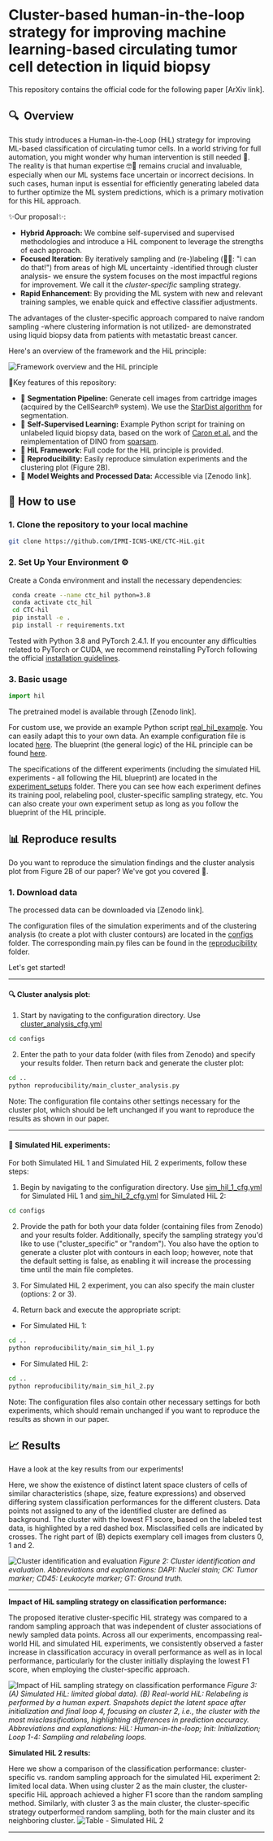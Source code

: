 # Cluster-based human-in-the-loop strategy for improving machine learning-based circulating tumor cell detection in liquid biopsy

This repository contains the official code for the following paper [ArXiv link].

## 🔍 ️ Overview
This study introduces a Human-in-the-Loop (HiL) strategy for improving ML-based classification of circulating tumor cells. 
In a world striving for full automation, you might wonder why human intervention is still needed 🤔. 
The reality is that human expertise 🤓🧠 remains crucial and invaluable, especially when our ML systems face uncertain or incorrect decisions.
In such cases, human input is essential for efficiently generating labeled data to further optimize the ML system predictions, which is a primary motivation for this HiL approach.

✨Our proposal✨:
- **Hybrid Approach:** We combine self-supervised and supervised methodologies and introduce a HiL component to leverage the strengths of each approach. 
- **Focused Iteration**: By iteratively sampling and (re-)labeling (🙋‍♀️: "I can do that!") from areas of high ML uncertainty -identified through cluster analysis- we ensure the system focuses on the most impactful regions for improvement. We call it the *cluster-specific* sampling strategy.
- **Rapid Enhancement**: By providing the ML system with new and relevant training samples, we enable quick and effective classifier adjustments.

The advantages of the cluster-specific approach compared to naive random sampling -where clustering information is not utilized- are demonstrated using liquid biopsy data from patients with metastatic breast cancer.

Here's an overview of the framework and the HiL principle:

![Framework overview and the HiL principle](imgs/Figure_1_overview.png "Framework overview and the HiL principle")

🔑Key features of this repository:
- 🌟 **Segmentation Pipeline:** Generate cell images from cartridge images (acquired by the CellSearch® system). We use the [StarDist algorithm](https://github.com/stardist/stardist) for segmentation.
- 🌟 **Self-Supervised Learning:** Example Python script for training on unlabeled liquid biopsy data, based on the work of [Caron et al.](https://arxiv.org/abs/2104.14294) and the reimplementation of DINO from [sparsam](https://github.com/IPMI-ICNS-UKE/sparsam).
- 🌟 **HiL Framework:** Full code for the HiL principle is provided.
- 🌟 **Reproducibility:** Easily reproduce simulation experiments and the clustering plot (Figure 2B).
- 🌟 **Model Weights and Processed Data:** Accessible via [Zenodo link].

## 🔧 How to use

### 1. Clone the repository to your local machine

```bash
git clone https://github.com/IPMI-ICNS-UKE/CTC-HiL.git
```

### 2. Set Up Your Environment ⚙️

Create a Conda environment and install the necessary dependencies:

```bash
 conda create --name ctc_hil python=3.8
 conda activate ctc_hil
 cd CTC-hil
 pip install -e .
 pip install -r requirements.txt
```
Tested with Python 3.8 and PyTorch 2.4.1. If you encounter any difficulties related to PyTorch or CUDA, we recommend reinstalling PyTorch following the official [installation guidelines](https://pytorch.org/get-started/locally/).

### 3. Basic usage

```python
import hil
```

The pretrained model is available through [Zenodo link].

For custom use, we provide an example Python script [real_hil_example](real_hil_example.py). You can easily adapt this to your own data. An example configuration file is located [here](configs/real_hil_example_cfg.yml).
The blueprint (the general logic) of the HiL principle can be found [here](hil/general_hil_logic.py). 

The specifications of the different experiments (including the simulated HiL experiments - all following the HiL blueprint) are located in the [experiment_setups](experiment_setups) folder. There you can see how each experiment defines its training pool, relabeling pool, cluster-specific sampling strategy, etc. You can also create your own experiment setup as long as you follow the blueprint of the HiL principle.

## ️📊 Reproduce results

Do you want to reproduce the simulation findings and the cluster analysis plot from Figure 2B of our paper? We've got you covered 💪.

### 1. Download data

The processed data can be downloaded via [Zenodo link].

The configuration files of the simulation experiments and of the clustering analysis (to create a plot with cluster contours) are located in the [configs](configs/) folder.
The corresponding main.py files can be found in the [reproducibility](reproducibility/) folder.

Let's get started!

---

#### 🔍 Cluster analysis plot:

1. Start by navigating to the configuration directory. Use [cluster_analysis_cfg.yml](configs/cluster_analysis_cfg.yml)

```bash
cd configs
```

2. Enter the path to your data folder (with files from Zenodo) and specify your results folder. Then return back and generate the cluster plot:

```bash
cd ..
python reproducibility/main_cluster_analysis.py
```

Note: The configuration file contains other settings necessary for the cluster plot, which should be left unchanged if you want to reproduce the results as shown in our paper.

---

#### 🚀 Simulated HiL experiments:

For both Simulated HiL 1 and Simulated HiL 2 experiments, follow these steps:

1. Begin by navigating to the configuration directory. Use [sim_hil_1_cfg.yml](configs/sim_hil_1_cfg.yml) for Simulated HiL 1 and [sim_hil_2_cfg.yml](configs/sim_hil_2_cfg.yml) for Simulated HiL 2:

```bash
cd configs
```

2. Provide the path for both your data folder (containing files from Zenodo) and your results folder. Additionally, specify the sampling strategy you'd like to use ("cluster_specific" or "random"). You also have the option to generate a cluster plot with contours in each loop; however, note that the default setting is false, as enabling it will increase the processing time until the main file completes.
3. For Simulated HiL 2 experiment, you can also specify the main cluster (options: 2 or 3). 

4. Return back and execute the appropriate script:
- For Simulated HiL 1:

```bash
cd ..
python reproducibility/main_sim_hil_1.py
```
   
- For Simulated HiL 2:

```bash
cd ..
python reproducibility/main_sim_hil_2.py
```

Note: The configuration files also contain other necessary settings for both experiments, which should remain unchanged if you want to reproduce the results as shown in our paper.


## 📈 Results

Have a look at the key results from our experiments!

Here, we show the existence of distinct latent space clusters of cells of similar characteristics (shape, size, feature expressions) and observed differing system classification performances for the different clusters. 
Data points not assigned to any of the identified cluster are defined as background. 
The cluster with the lowest F1 score, based on the labeled test data, is highlighted by a red dashed box. Misclassified cells are indicated by crosses. 
The right part of (B) depicts exemplary cell images from clusters 0, 1 and 2.

![Cluster identification and evaluation](imgs/Figure_2.png "Cluster identification and evaluation")
*Figure 2: Cluster identification and evaluation. Abbreviations and explanations: DAPI: Nuclei stain; CK: Tumor marker; CD45: Leukocyte marker; GT: Ground truth.*

---

**Impact of HiL sampling strategy on classification performance:**

The proposed iterative cluster-specific HiL strategy was compared to a random sampling approach that was independent of cluster associations of newly sampled data points. 
Across all our experiments, encompassing real-world HiL and simulated HiL experiments, we consistently observed a faster increase
in classification accuracy in overall performance as well as in local performance, particularly for the cluster 
initially displaying the lowest F1 score, when employing the cluster-specific approach. 

![Impact of HiL sampling strategy on classification performance](imgs/Figure_3.png "Impact of HiL sampling strategy on classification performance")
*Figure 3: (A) Simulated HiL: limited global data). (B) Real-world HiL: Relabeling is performed by a human expert.
Snapshots depict the latent space after initialization and final loop 4, focusing on cluster 2, i.e., 
the cluster with the most misclassifications, highlighting differences in prediction accuracy. 
Abbreviations and explanations: HiL: Human-in-the-loop; Init: Initialization; Loop 1-4: Sampling and relabeling loops.*


**Simulated HiL 2 results:**

Here we show a comparison of the classification performance: cluster-specific vs. random sampling approach for the simulated HiL experiment 2: limited local data. 
When using cluster 2 as the main cluster, the cluster-specific HiL approach achieved a higher F1 score than the random 
sampling method. Similarly, with cluster 3 as the main cluster, the cluster-specific strategy outperformed random sampling, 
both for the main cluster and its neighboring cluster.
![Table - Simulated HiL 2](imgs/Table_1.png "Simulated HiL 2: limited local data")

---





